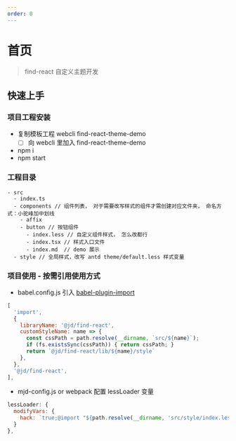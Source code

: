 ```yaml
---
order: 0
---
```


# 首页

> find-react 自定义主题开发

## 快速上手

### 项目工程安装

- 复制模板工程 webcli find-react-theme-demo
  - [ ] 向 webcli 里加入 find-react-theme-demo
- npm i
- npm start

### 工程目录

```
- src
  - index.ts
  - components // 组件列表， 对于需要改写样式的组件才需创建对应文件夹， 命名方式：小驼峰加中划线
    - affix
    - button // 按钮组件
      - index.less // 自定义组件样式， 怎么改都行
      - index.tsx // 样式入口文件
      - index.md  // demo 展示
  - style // 全局样式，改写 antd theme/default.less 样式变量
```

### 项目使用 - 按需引用使用方式

- babel.config.js 引入 [babel-plugin-import](https://github.com/ant-design/babel-plugin-import)

```js
[
  'import',
  {
    libraryName: '@jd/find-react',
    customStyleName: name => {
      const cssPath = path.resolve(__dirname, `src/${name}`);
      if (fs.existsSync(cssPath)) { return cssPath; }
      return `@jd/find-react/lib/${name}/style`
    },
  },
  '@jd/find-react',
],
```

- mjd-config.js or webpack 配置 lessLoader 变量

```js
lessLoader: {
  modifyVars: {
    hack: `true;@import "${path.resolve(__dirname, 'src/style/index.less')}";`
  }
},
```
